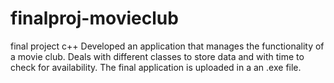 # finalproj-movieclub
final project c++
Developed an application that manages the functionality of a movie club. Deals with different classes to store data and with time to check for availability.
The final application is uploaded in a an .exe file.
